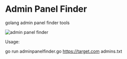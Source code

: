 # Admin Panel Finder
golang admin panel finder tools

![admin panel finder](https://github.com/dursunkatar/admin-panel-finder/blob/master/screen.jpg)


Usage:

go run adminpanelfinder.go https://target.com admins.txt

